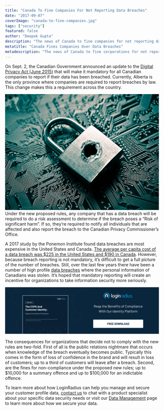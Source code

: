 ```yaml
---
title: "Canada To Fine Companies For Not Reporting Data Breaches"
date: "2017-09-07"
coverImage: "canada-to-fine-companies.jpg"
tags: ["security"]
featured: false 
author: "Deepak Gupta"
description: "The news of Canada to fine companies for not reporting data breaches is making headlines these days. Know what it means for your business."
metatitle: "Canada Fines Companies Over Data Breaches"
metadescription: "The news of Canada to fine corporations for not reporting data breaches is making headlines these days. Know what it means for your company."
---
```


On Sept. 2, the Canadian Government announced an update to the [Digital Privacy Act (June 2015)](https://laws-lois.justice.gc.ca/eng/annualstatutes/2015_32/page-1.html) that will make it mandatory for all Canadian companies to report if their data has been breached. Currently, Alberta is the only province where companies are required to report breaches by law. This change makes this a requirement across the country.

![Data Breach](05_aftermath-100703535-large.jpg)Under the new proposed rules, any company that has a data breach will be required to do a risk assessment to determine if the breach poses a “Risk of significant harm”. If so, they’re required to notify all individuals that are affected and also report the breach to the Canadian Privacy Commissioner’s Office. 

A 2017 study by the Ponemon Institute found data breaches are most expensive in the United States and Canada. [The average per capita cost of a data breach was $225 in the United States and $190 in Canada](https://info.resilientsystems.com/hubfs/IBM_Resilient_Branded_Content/White_Papers/2017_Global_CODB_Report_Final.pdf). However, because breach reporting is not mandatory, it’s difficult to get a full picture of the number of breaches. Still, over the last few years there have been a number of high profile [data breaches](https://www.loginradius.com/blog/2019/01/how-do-i-know-if-my-email-has-been-leaked-in-a-data-breach/) where the personal information of Canadians was stolen. It’s hoped that mandatory reporting will create an incentive for organizations to take information security more seriously.

[![ccpa-customer-identity](ccpa-customer-identity.png)](https://www.loginradius.com/resource/the-ccpa-and-customer-identity)


The consequences for organizations that decide not to comply with the new rules are two-fold. First of all is the public relations nightmare that occurs when knowledge of the breach eventually becomes public. Typically this comes in the form of loss of confidence in the brand and will result in loss of customers; up to a third of customers will leave after a breach. Second, are the fines for non-compliance under the proposed new rules; up to $10,000 for a summary offence and up to $100,000 for an indictable offence. 

To learn more about how LoginRadius can help you manage and secure your customer profile data, [contact us](https://www.loginradius.com/contact-sales/) to chat with a product specialist about your specific data security needs or visit our [Data Management](https://www.loginradius.com/data-management-and-governance/) page to learn more about how we secure your data.
